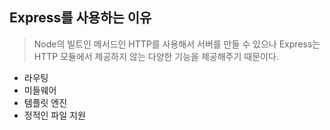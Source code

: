 ## Express를 사용하는 이유

> Node의 빌트인 메서드인 HTTP를 사용해서 서버를 만들 수 있으나 Express는 HTTP 모듈에서 제공하지 않는 다양한 기능을 제공해주기 때문이다.

- 라우팅
- 미들웨어
- 템플릿 엔진
- 정적인 파일 지원
